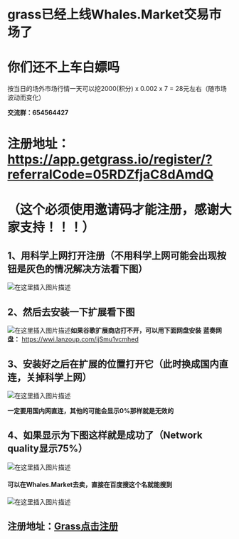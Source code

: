 # grass已经上线Whales.Market交易市场了

# 你们还不上车白嫖吗

按当日的场外市场行情一天可以挖2000(积分) x 0.002 x 7 = 28元左右（随市场波动而变化）

**交流群：654564427**

# **注册地址：https://app.getgrass.io/register/?referralCode=05RDZfjaC8dAmdQ**

# （这个必须使用邀请码才能注册，感谢大家支持！！！）

## 1、用科学上网打开注册（不用科学上网可能会出现按钮是灰色的情况解决方法看下图）

![在这里插入图片描述](https://img-blog.csdnimg.cn/direct/8ed7e8db6da241349fbc0365a0e53a52.jpeg)

## 2、然后去安装一下扩展看下图

![在这里插入图片描述](https://img-blog.csdnimg.cn/direct/f80ad5a7e81a4a68bc9340cbe1aa4f4e.png)**如果谷歌扩展商店打不开，可以用下面网盘安装**
**蓝奏网盘：** https://wwi.lanzoup.com/ijSmu1vcmhed

## 3、安装好之后在扩展的位置打开它（此时换成国内直连，关掉科学上网）

![在这里插入图片描述](https://img-blog.csdnimg.cn/direct/d19c6ad7142648f0994eb98f4dec1165.png)





**一定要用国内网直连，其他的可能会显示0%那样就是无效的**





## 4、如果显示为下图这样就是成功了（Network quality显示75%）

![在这里插入图片描述](https://img-blog.csdnimg.cn/direct/8a843de5db27464d9eee10e6e88cf39d.png)

#### 可以在Whales.Market去卖，直接在百度搜这个名就能搜到

![在这里插入图片描述](https://img-blog.csdnimg.cn/direct/e7b302e692134cf0993aaa308544100c.png)

## 注册地址：[Grass点击注册](https://app.getgrass.io/register/?referralCode=05RDZfjaC8dAmdQ)



